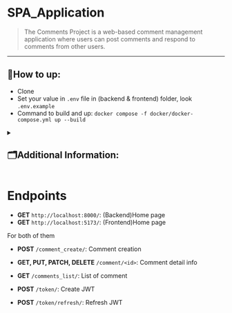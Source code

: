 # SPA_Application

<!-- ABOUT -->
> The Comments Project is a web-based comment
> management application where users can post
> comments and respond to comments from other users.
<!-- END ABOUT -->

<hr>

<h2>📍How to up: </h2>

- Clone
- Set your value in `.env` file in (backend & frontend) folder, look `.env.example`
- Command to build and up:  `docker compose -f docker/docker-compose.yml up --build`

<!-- ADDITIONALLY -->
<details><summary><h2>🗂️Additional Information:</h2></summary><br/>

Applying `fixtures`

- `docker exec -it django-container bash`
- `first_start/first_start.sh` apply fixtures

### Default user credentials

- username -> `admin`
- password -> `admin`

</details>
<!-- END ADDITIONALLY -->

# Endpoints

- **GET** `http://localhost:8000/`: (Backend)Home page
- **GET** `http://localhost:5173/`: (Frontend)Home page

For both of them

- **POST** `/comment_create/`: Comment creation
- **GET, PUT, PATCH, DELETE** `/comment/<id>`: Comment detail info
- **GET** `/comments_list/`: List of comment


- **POST** `/token/`: Create JWT
- **POST** `/token/refresh/`: Refresh JWT

